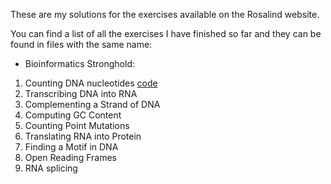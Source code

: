 These are my solutions for the exercises available on the Rosalind website.

You can find a list of all the exercises I have finished so far and they can be found in files with the same name:

- Bioinformatics Stronghold:

1. Counting DNA nucleotides [code](https://github.com/CarolinaCretu/rosalind_solutions/blob/main/modules_bioinformatics_stronghold/data_analysis/complementing_DNA.py)
2. Transcribing DNA into RNA
3. Complementing a Strand of DNA
4. Computing GC Content
5. Counting Point Mutations
6. Translating RNA into Protein
7. Finding a Motif in DNA
8. Open Reading Frames
9. RNA splicing
